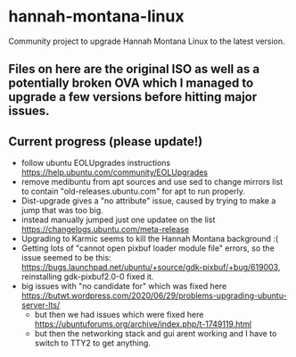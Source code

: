 # hannah-montana-linux

Community project to upgrade Hannah Montana Linux to the latest version.

## Files on here are the original ISO as well as a potentially broken OVA which I managed to upgrade a few versions before hitting major issues. 

## Current progress (please update!)

- follow ubuntu EOLUpgrades instructions https://help.ubuntu.com/community/EOLUpgrades
- remove medibuntu from apt sources and use sed to change mirrors list to contain "old-releases.ubuntu.com" for apt to run properly. 
- Dist-upgrade gives a "no attribute" issue, caused by trying to make a jump that was too big. 
- instead manually jumped just one updatee on the list https://changelogs.ubuntu.com/meta-release
- Upgrading to Karmic seems to kill the Hannah Montana background :( 
- Getting lots of "cannot open pixbuf loader module file" errors, so the issue seemed to be this: https://bugs.launchpad.net/ubuntu/+source/gdk-pixbuf/+bug/619003, reinstalling gdk-pixbuf2.0-0 fixed it.
- big issues with "no candidate for" which was fixed here https://butwt.wordpress.com/2020/06/29/problems-upgrading-ubuntu-server-lts/
	- but then we had issues which were fixed here https://ubuntuforums.org/archive/index.php/t-1749119.html
  - but then the networking stack and gui arent working and I have to switch to TTY2 to get anything.
